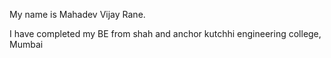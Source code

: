 My name is Mahadev Vijay Rane.

I have completed my BE from shah and anchor kutchhi engineering college, Mumbai
